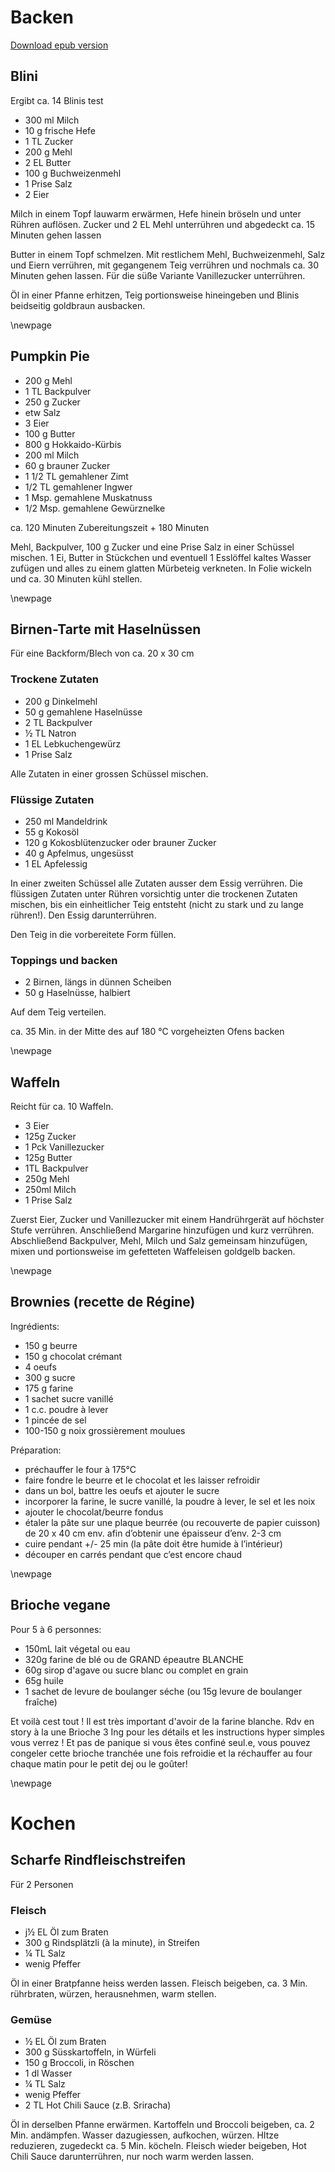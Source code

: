 # Backen #

[Download epub version](kochbuch.epub)

## Blini ##
Ergibt ca. 14 Blinis test

* 300 ml Milch
* 10 g frische Hefe
* 1 TL Zucker
* 200 g Mehl
* 2 EL Butter
* 100 g Buchweizenmehl
* 1 Prise Salz
* 2 Eier

Milch in einem Topf lauwarm erwärmen, Hefe hinein bröseln und unter Rühren auflösen.
Zucker und 2 EL Mehl unterrühren und abgedeckt ca. 15 Minuten gehen lassen


Butter in einem Topf schmelzen. Mit restlichem Mehl, Buchweizenmehl, Salz und Eiern verrühren, mit gegangenem Teig verrühren und nochmals ca. 30 Minuten gehen lassen. Für die süße Variante Vanillezucker unterrühren.

Öl in einer Pfanne erhitzen, Teig portionsweise hineingeben und Blinis beidseitig goldbraun ausbacken.

\newpage

## Pumpkin Pie ##

* 200 g  Mehl
* 1 TL  Backpulver
* 250 g  Zucker
* etw   Salz
* 3 Eier
* 100 g  Butter
* 800 g  Hokkaido-Kürbis
* 200 ml  Milch
* 60 g  brauner Zucker
* 1 1/2 TL  gemahlener Zimt
* 1/2 TL  gemahlener Ingwer
* 1 Msp.  gemahlene Muskatnuss
* 1/2 Msp.  gemahlene Gewürznelke  

ca. 120 Minuten Zubereitungszeit + 180 Minuten

Mehl, Backpulver, 100 g Zucker und eine Prise Salz in einer Schüssel mischen. 1 Ei, Butter in Stückchen und eventuell 1 Esslöffel kaltes Wasser zufügen und alles zu einem glatten Mürbeteig verkneten. In Folie wickeln und ca. 30 Minuten kühl stellen.

\newpage

## Birnen-Tarte mit Haselnüssen ##

Für eine Backform/Blech von ca. 20 x 30 cm

### Trockene Zutaten ###

* 200 g Dinkelmehl
* 50 g gemahlene Haselnüsse
* 2 TL Backpulver
* ½ TL Natron
* 1 EL Lebkuchengewürz
* 1 Prise Salz

Alle Zutaten in einer grossen Schüssel mischen.

### Flüssige Zutaten ###

* 250 ml Mandeldrink
* 55 g Kokosöl
* 120 g Kokosblütenzucker oder brauner Zucker
* 40 g Apfelmus, ungesüsst
* 1 EL Apfelessig

In einer zweiten Schüssel alle Zutaten ausser dem Essig verrühren. Die flüssigen Zutaten unter Rühren vorsichtig unter die trockenen Zutaten mischen, bis ein einheitlicher Teig entsteht (nicht zu stark und zu lange rühren!). Den Essig darunterrühren.

Den Teig in die vorbereitete Form füllen.

### Toppings und backen ###

* 2 Birnen, längs in dünnen Scheiben
* 50 g Haselnüsse, halbiert

Auf dem Teig verteilen.

ca. 35 Min. in der Mitte des auf 180 °C vorgeheizten Ofens backen

\newpage

## Waffeln ##

Reicht für ca. 10 Waffeln.

* 3 Eier
* 125g Zucker
* 1 Pck Vanillezucker
* 125g Butter
* 1TL Backpulver
* 250g Mehl
* 250ml Milch
* 1 Prise Salz

Zuerst Eier, Zucker und Vanillezucker mit einem Handrührgerät auf höchster Stufe verrühren. Anschließend Margarine hinzufügen und kurz verrühren. Abschließend Backpulver, Mehl, Milch und Salz gemeinsam hinzufügen, mixen und portionsweise im gefetteten Waffeleisen goldgelb backen.

\newpage

## Brownies (recette de Régine) ##

Ingrédients:

* 150 g beurre
* 150 g chocolat crémant
* 4 oeufs
* 300 g sucre
* 175 g farine
* 1 sachet sucre vanillé
* 1 c.c. poudre à lever
* 1 pincée de sel
* 100-150 g noix grossièrement moulues

Préparation:

* préchauffer le four à 175°C
* faire fondre le beurre et le chocolat et les laisser refroidir
* dans un bol, battre les oeufs et ajouter le sucre
* incorporer la farine, le sucre vanillé, la poudre à lever, le sel et les noix
* ajouter le chocolat/beurre fondus
* étaler la pâte sur une plaque beurrée (ou recouverte de papier cuisson) de 20 x 40 cm env. afin d’obtenir une épaisseur d’env. 2-3 cm
* cuire pendant +/- 25 min (la pâte doit être humide à l’intérieur)
* découper en carrés pendant que c’est encore chaud

\newpage

## Brioche vegane
Pour 5 à 6 personnes:

* 150mL lait végetal ou eau
* 320g farine de blé ou de GRAND épeautre BLANCHE
* 60g sirop d'agave ou sucre blanc ou complet en grain
* 65g huile
* 1 sachet de levure de boulanger séche (ou 15g levure de boulanger fraîche)

Et voilà cest tout ! Il est très important d'avoir de la farine blanche. Rdv en story à la une Brioche 3 Ing pour les détails et les instructions hyper simples vous verrez !
Et pas de panique si vous êtes confiné seul.e, vous pouvez congeler cette brioche tranchée une fois refroidie et la réchauffer au four chaque matin pour le petit dej ou le goûter!

\newpage

# Kochen

## Scharfe Rindfleischstreifen

Für 2 Personen

### Fleisch

* j½ EL Öl zum Braten
* 300 g Rindsplätzli (à la minute), in Streifen
* ¼ TL Salz
* wenig Pfeffer

Öl in einer Bratpfanne heiss werden lassen. Fleisch beigeben, ca. 3 Min. rührbraten, würzen, herausnehmen, warm stellen.

### Gemüse


* ½ EL Öl zum Braten
* 300 g Süsskartoffeln, in Würfeli
* 150 g Broccoli, in Röschen
* 1 dl Wasser
* ¼ TL Salz
* wenig Pfeffer
* 2 TL Hot Chili Sauce (z.B. Sriracha)

Öl in derselben Pfanne erwärmen. Kartoffeln und Broccoli beigeben, ca. 2 Min. andämpfen. Wasser dazugiessen, aufkochen, würzen. HItze reduzieren, zugedeckt ca. 5 Min. köcheln. Fleisch wieder beigeben, Hot Chili Sauce darunterrühren, nur noch warm werden lassen.
